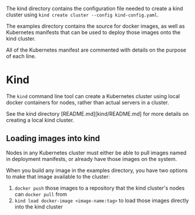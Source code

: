 The kind directory contains the configuration file needed to create a kind cluster using `kind create cluster --config kind-config.yaml`.

The examples directory contains the source for docker images, as well as Kubernetes manifests that can be used to deploy those images onto the kind cluster.

All of the Kubernetes manifest are commented with details on the purpose of each line.

# Kind
The `kind` command line tool can create a Kubernetes cluster using local docker containers for nodes, rather than actual servers in a cluster.

See the kind directory [README.md][kind/README.md] for more details on creating a local kind cluster.

## Loading images into kind
Nodes in any Kubernetes cluster must either be able to pull images named in deployment manifests, or already have those images on the system.

When you build any image in the examples directory, you have two options to make that image available to the cluster:

1. `docker push` those images to a repository that the kind cluster's nodes can `docker pull` from
2. `kind load docker-image <image-name:tag>` to load those images directly into the kind cluster
